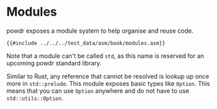# Modules

powdr exposes a module system to help organise and reuse code.

```
{{#include ../../../test_data/asm/book/modules.asm}}
```

Note that a module can't be called `std`, as this name is reserved for an upcoming powdr standard library.

Similar to Rust, any reference that cannot be resolved is lookup up once more in ``std::prelude``.
This module exposes basic types like ``Option``. This means that you can use `Option` anywhere
and do not have to use `std::utils::Option`.